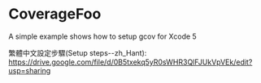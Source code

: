 CoverageFoo
===========

A simple example shows how to setup gcov for Xcode 5

繁體中文設定步驟(Setup steps--zh_Hant): https://drive.google.com/file/d/0B5txekq5yR0sWHR3QlFJUkVpVEk/edit?usp=sharing
